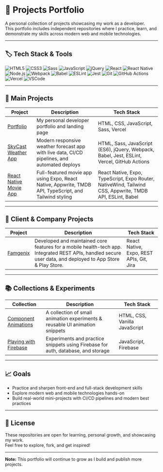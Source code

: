 # 🚀 Projects Portfolio

A personal collection of projects showcasing my work as a developer.  
This portfolio includes independent repositories where I practice, learn, and demonstrate my skills across modern web and mobile technologies.

---

## 🏷️ Tech Stack & Tools

![HTML5](https://img.shields.io/badge/HTML5-E34F26?style=for-the-badge&logo=html5&logoColor=white)
![CSS3](https://img.shields.io/badge/CSS3-1572B6?style=for-the-badge&logo=css3&logoColor=white)
![Sass](https://img.shields.io/badge/Sass-CC6699?style=for-the-badge&logo=sass&logoColor=white)
![JavaScript](https://img.shields.io/badge/JavaScript-F7DF1E?style=for-the-badge&logo=javascript&logoColor=black)
![jQuery](https://img.shields.io/badge/jQuery-0769AD?style=for-the-badge&logo=jquery&logoColor=white)
![React](https://img.shields.io/badge/React-61DAFB?style=for-the-badge&logo=react&logoColor=black)
![React Native](https://img.shields.io/badge/React%20Native-61DAFB?style=for-the-badge&logo=react&logoColor=black)
![Node.js](https://img.shields.io/badge/Node.js-339933?style=for-the-badge&logo=nodedotjs&logoColor=white)
![Webpack](https://img.shields.io/badge/Webpack-8DD6F9?style=for-the-badge&logo=webpack&logoColor=black)
![Babel](https://img.shields.io/badge/Babel-F9DC3E?style=for-the-badge&logo=babel&logoColor=black)
![ESLint](https://img.shields.io/badge/ESLint-4B32C3?style=for-the-badge&logo=eslint&logoColor=white)
![Jest](https://img.shields.io/badge/Jest-C21325?style=for-the-badge&logo=jest&logoColor=white)
![Git](https://img.shields.io/badge/Git-F05032?style=for-the-badge&logo=git&logoColor=white)
![GitHub Actions](https://img.shields.io/badge/GitHub%20Actions-2088FF?style=for-the-badge&logo=github-actions&logoColor=white)
![Vercel](https://img.shields.io/badge/Vercel-000000?style=for-the-badge&logo=vercel&logoColor=white)
![VSCode](https://img.shields.io/badge/VSCode-007ACC?style=for-the-badge&logo=visual-studio-code&logoColor=white)

---

## 📂 Main Projects

| Project | Description | Tech Stack |
|---------|-------------|------------|
| [Portfolio](https://github.com/mbportz/portfolio) | My personal developer portfolio and landing page | HTML, CSS, JavaScript, Sass, Vercel |
| [SkyCast Weather App](https://github.com/mbportz/weather-app/) | Modern responsive weather forecast app with live data, CI/CD pipelines, and automated deploys | HTML, Sass, JavaScript (ES6), jQuery, Webpack, Babel, Jest, ESLint, Vercel, GitHub Actions |
| [React Native Movie App](https://github.com/mbportz/cinehub) | Full-featured movie app using Expo, React Native, Appwrite, TMDB API, TypeScript, and Tailwind styling | React Native, Expo, TypeScript, Expo Router, NativeWind, Tailwind CSS, Appwrite, TMDB API, ESLint, Babel |

---

## 🏢 Client & Company Projects

| Project | Description | Tech Stack |
|---------|-------------|------------|
| [Famgenix](https://famgenix.com/features/) | Developed and maintained core features for a mobile health-tech app. Integrated REST APIs, handled secure user data, and deployed to App Store & Play Store. | React Native, Expo, REST APIs, Git, Jira |

---

## 📚 Collections & Experiments

| Collection | Description | Tech Stack |
|------------|-------------|-------------|
| [Component Animations](https://github.com/mbportz/components-animation/) | A collection of small animation experiments & reusable UI animation snippets | HTML, CSS, Vanilla JavaScript |
| [Playing with Firebase](https://github.com/mbportz/learn-firebase/) | Experiments and practice snippets using Firebase for auth, database, and storage | JavaScript, Firebase |

---

## 📈 Goals

- Practice and sharpen front-end and full-stack development skills
- Explore modern web and mobile technologies hands-on
- Build real-world mini-projects with CI/CD pipelines and modern best practices

---

## 📄 License

These repositories are open for learning, personal growth, and showcasing my work.  
Feel free to explore, fork, and get inspired!

---

**Note:** This portfolio will continue to grow as I build and publish more projects.
